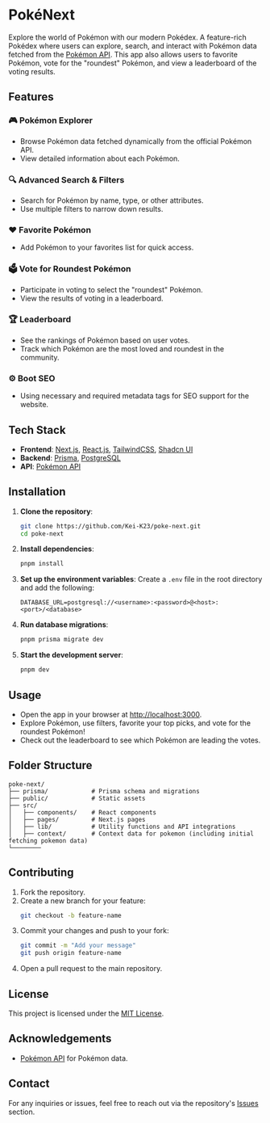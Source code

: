 # PokéNext

Explore the world of Pokémon with our modern Pokédex. A feature-rich Pokédex where users can explore, search, and interact with Pokémon data fetched from the [Pokémon API](https://pokeapi.co/). This app also allows users to favorite Pokémon, vote for the "roundest" Pokémon, and view a leaderboard of the voting results.

## Features

### 🎮 Pokémon Explorer

- Browse Pokémon data fetched dynamically from the official Pokémon API.
- View detailed information about each Pokémon.

### 🔍 Advanced Search & Filters

- Search for Pokémon by name, type, or other attributes.
- Use multiple filters to narrow down results.

### ❤️ Favorite Pokémon

- Add Pokémon to your favorites list for quick access.

### 🗳️ Vote for Roundest Pokémon

- Participate in voting to select the "roundest" Pokémon.
- View the results of voting in a leaderboard.

### 🏆 Leaderboard

- See the rankings of Pokémon based on user votes.
- Track which Pokémon are the most loved and roundest in the community.

### ⚙️ Boot SEO

- Using necessary and required metadata tags for SEO support for the website.

## Tech Stack

- **Frontend**: [Next.js](https://nextjs.org/), [React.js](https://reactjs.org/), [TailwindCSS](https://tailwindcss.com/), [Shadcn UI](https://ui.shadcn.dev/)
- **Backend**: [Prisma](https://www.prisma.io/), [PostgreSQL](https://www.postgresql.org/)
- **API**: [Pokémon API](https://pokeapi.co/api/v2)

## Installation

1. **Clone the repository**:

   ```bash
   git clone https://github.com/Kei-K23/poke-next.git
   cd poke-next
   ```

2. **Install dependencies**:

   ```bash
   pnpm install
   ```

3. **Set up the environment variables**:
   Create a `.env` file in the root directory and add the following:

   ```env
   DATABASE_URL=postgresql://<username>:<password>@<host>:<port>/<database>
   ```

4. **Run database migrations**:

   ```bash
   pnpm prisma migrate dev
   ```

5. **Start the development server**:
   ```bash
   pnpm dev
   ```

## Usage

- Open the app in your browser at [http://localhost:3000](http://localhost:3000).
- Explore Pokémon, use filters, favorite your top picks, and vote for the roundest Pokémon!
- Check out the leaderboard to see which Pokémon are leading the votes.

## Folder Structure

```plaintext
poke-next/
├── prisma/            # Prisma schema and migrations
├── public/            # Static assets
├── src/
│   ├── components/    # React components
│   ├── pages/         # Next.js pages
│   ├── lib/           # Utility functions and API integrations
│   ├── context/       # Context data for pokemon (including initial fetching pokemon data)
└────────
```

## Contributing

1. Fork the repository.
2. Create a new branch for your feature:
   ```bash
   git checkout -b feature-name
   ```
3. Commit your changes and push to your fork:
   ```bash
   git commit -m "Add your message"
   git push origin feature-name
   ```
4. Open a pull request to the main repository.

## License

This project is licensed under the [MIT License](LICENSE).

## Acknowledgements

- [Pokémon API](https://pokeapi.co/api/v2) for Pokémon data.

## Contact

For any inquiries or issues, feel free to reach out via the repository's [Issues](https://github.com/Kei-K23/poke-next.git/issues) section.
